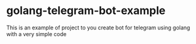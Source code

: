 # golang-telegram-bot-example
This is an example of project to you create bot for telegram using golang with a very simple code
